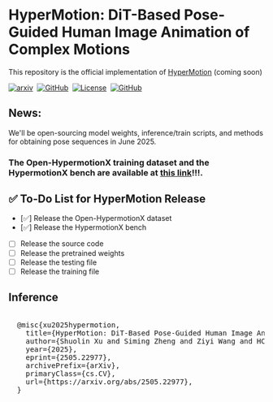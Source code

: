 # HyperMotion: DiT-Based Pose-Guided Human Image Animation of Complex Motions
This repository is the official implementation of [HyperMotion](https://vivocameraresearch.github.io/hypermotion/) (coming soon)

<a href="https://arxiv.org/abs/2505.22977"><img src='https://img.shields.io/badge/arXiv-2505.22977-red?style=flat&logo=arXiv&logoColor=red' alt='arxiv'></a>&nbsp;
<a href="https://vivocameraresearch.github.io/hypermotion/"><img src='https://img.shields.io/badge/Project-Page-Green' alt='GitHub'></a>&nbsp;
<a href="http://www.apache.org/licenses/LICENSE-2.0"><img src='https://img.shields.io/badge/License-CC BY--NC--SA--4.0-lightgreen?style=flat&logo=Lisence' alt='License'></a>&nbsp;
<a href="https://docs.google.com/forms/d/e/1FAIpQLSfWK4a7GqI-Yc8GIWcYmUcmZgdnI-vIYQZ1wrXJNQCrDtABQA/viewform?usp=header"><img src='https://img.shields.io/badge/Dataset-HypermotionX-Green' alt='GitHub'></a>&nbsp;

## News:
We'll be open-sourcing model weights, inference/train scripts, and methods for obtaining pose sequences in June 2025.
### The Open-HypermotionX training dataset and the HypermotionX bench are available at [this link](https://docs.google.com/forms/d/e/1FAIpQLSfWK4a7GqI-Yc8GIWcYmUcmZgdnI-vIYQZ1wrXJNQCrDtABQA/viewform?usp=header)!!!.

## ✅ To-Do List for HyperMotion Release

- [✅] Release the Open-HypermotionX dataset
- [✅] Release the HypermotionX bench
- [ ] Release the source code
- [ ] Release the pretrained weights
- [ ] Release the testing file
- [ ] Release the training file

## Inference



<pre> 
  @misc{xu2025hypermotion,
    title={HyperMotion: DiT-Based Pose-Guided Human Image Animation of Complex Motions}, 
    author={Shuolin Xu and Siming Zheng and Ziyi Wang and HC Yu and Jinwei Chen and Huaqi Zhang and Bo Li and Peng-Tao Jiang},
    year={2025},
    eprint={2505.22977},
    archivePrefix={arXiv},
    primaryClass={cs.CV},
    url={https://arxiv.org/abs/2505.22977}, 
  }
</pre>
